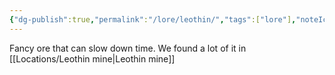 ```yaml
---
{"dg-publish":true,"permalink":"/lore/leothin/","tags":["lore"],"noteIcon":"lore"}
---
```


Fancy ore that can slow down time. We found a lot of it in [[Locations/Leothin mine\|Leothin mine]]